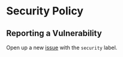 # Security Policy

## Reporting a Vulnerability

Open up a new [issue](https://github.com/jksevend/asterisk/issues/new) with the ``security`` label.
